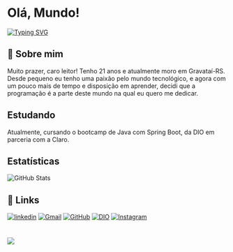 
# Olá, Mundo!
[![Typing SVG](https://readme-typing-svg.herokuapp.com?font=Caveat&size=35&duration=3500&pause=1000&color=07F7D4&width=500&lines=Boas+vindas+ao+meu+perfil+no+GitHub!;Me+chamo+Gustavo+Santos+o%2F;Novato+na+área+de+programa%C3%A7%C3%A3o+%3DP)](https://git.io/typing-svg)

## 🚀 Sobre mim
Muito prazer, caro leitor! 
Tenho 21 anos e atualmente moro em Gravataí-RS. 
Desde pequeno eu tenho uma paixão pelo mundo tecnológico, e agora com um pouco mais de tempo e disposição em aprender, decidi que a programação é a parte deste mundo na qual eu quero me dedicar. 

## Estudando 
Atualmente, cursando o bootcamp de Java com Spring Boot, da DIO em parceria com a Claro.

## Estatísticas
![GitHub Stats](https://github-readme-stats.vercel.app/api?username=gsvsantos&theme=gotham&show_icons=true&hide_border=true&count_private=true)

## 🔗 Links
[![linkedin](https://img.shields.io/badge/linkedin-0A66C2?style=for-the-badge&logo=linkedin&logoColor=white)](https://www.linkedin.com/in/gustavo-santos-3bb9b62b7/)
[![Gmail](https://img.shields.io/badge/Gmail-333333?style=for-the-badge&logo=gmail&logoColor=red)](mailto:gustavocnsantos02@gmail.com)
[![GitHub](https://img.shields.io/badge/GitHub-100000?style=for-the-badge&logo=github&logoColor=white)](https://github.com/gsvsantos)
[![DIO](https://i.imgur.com/lwHxXQM.png)](https://www.dio.me/users/gustavocnsantos02)
[![Instagram](https://img.shields.io/badge/-Instagram-%23E4405F?style=for-the-badge&logo=instagram&logoColor=white)](https://www.instagram.com/gussntos/)



#
![](https://komarev.com/ghpvc/?username=gsvsantos&style=for-the-badge)
